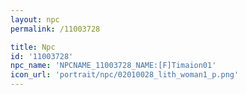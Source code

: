 ```yaml
---
layout: npc
permalink: /11003728

title: Npc
id: '11003728'
npc_name: 'NPCNAME_11003728_NAME:[F]Timaion01'
icon_url: 'portrait/npc/02010028_lith_woman1_p.png'
---
```

